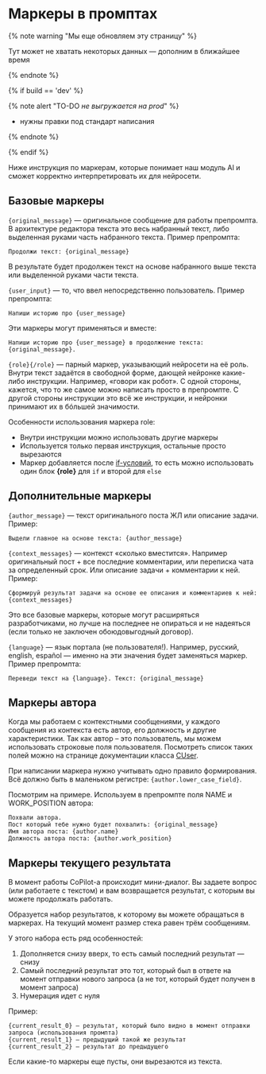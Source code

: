 # Маркеры в промптах

{% note warning "Мы еще обновляем эту страницу" %}

Тут может не хватать некоторых данных — дополним в ближайшее время

{% endnote %}

{% if build == 'dev' %}

{% note alert "TO-DO _не выгружается на prod_" %}

- нужны правки под стандарт написания

{% endnote %}

{% endif %}

Ниже инструкция по маркерам, которые понимает наш модуль AI и сможет корректно интерпретировать их для нейросети.

## Базовые маркеры

`{original_message}` — оригинальное сообщение для работы препромпта. В архитектуре редактора текста это весь набранный текст, либо выделенная руками часть набранного текста.
Пример препромпта:

```
Продолжи текст: {original_message}
```
В результате будет продолжен текст на основе набранного выше текста или выделенной руками части текста.

`{user_input}` — то, что ввел непосредственно пользователь.
Пример препромпта:

```
Напиши историю про {user_message}
```

Эти маркеры могут применяться и вместе:
```
Напиши историю про {user_message} в продолжение текста: {original_message}.
```

`{role}{/role}` — парный маркер, указывающий нейросети на её роль. Внутри текст задаётся в свободной форме, дающей нейронке какие-либо инструкции. Например, «говори как робот». С одной стороны, кажется, что то же самое можно написать просто в препромпте. С другой стороны инструкции это всё же инструкции, и нейронки принимают их в б&#243;льшей значимости.

Особенности использования маркера role:
- Внутри инструкции можно использовать другие маркеры
- Используется только первая инструкция, остальные просто вырезаются
- Маркер добавляется после [if-условий](./conditions.md), то есть можно использовать один блок **{role}** для `if` и второй для `else`

## Дополнительные маркеры

`{author_message}` — текст оригинального поста ЖЛ или описание задачи.
Пример:

```
Выдели главное на основе текста: {author_message}
```

`{context_messages}` — контекст «сколько вместится». Например оригинальный пост + все последние комментарии, или переписка чата за определенный срок. Или описание задачи + комментарии к ней.
Пример:

```
Сформируй результат задачи на основе ее описания и комментариев к ней: {context_messages}
```

Это все базовые маркеры, которые могут расширяться разработчиками, но лучше на последнее не опираться и не надеяться (если только не заключен обоюдовыгодный договор).

`{language}` — язык портала (не пользователя!). Например, русский, english, español — именно на эти значения будет заменяться маркер.
Пример препромпта:
```
Переведи текст на {language}. Текст: {original_message}
```

## Маркеры автора

Когда мы работаем с контекстными сообщениями, у каждого сообщения из контекста есть автор, его должность и другие характеристики. Так как автор – это пользователь, мы можем использовать строковые поля пользователя. Посмотреть список таких полей можно на странице документации класса [CUser](https://dev.1c-bitrix.ru/api_help/main/reference/cuser/index.php).

При написании маркера нужно учитывать одно правило формирования. Всё должно быть в маленьком регистре: `{author.lower_case_field}`.

Посмотрим на примере. Используем в препромпте поля NAME и WORK_POSITION автора:
```
Похвали автора.
Пост который тебе нужно будет похвалить: {original_message}
Имя автора поста: {author.name}
Должность автора поста: {author.work_position}
```

## Маркеры текущего результата

В момент работы CoPilot-а происходит мини-диалог. Вы задаете вопрос (или работаете с текстом) и вам возвращается результат, с которым вы можете продолжать работать.

Образуется набор результатов, к которому вы можете обращаться в маркерах. На текущий момент размер стека равен трём сообщениям.

У этого набора есть ряд особенностей:
1. Дополняется снизу вверх, то есть самый последний результат — снизу
2. Самый последний результат это тот, который был в ответе на момент отправки нового запроса (а не тот, который будет получен в момент запроса)
3. Нумерация идет с нуля

Пример:

```
{current_result_0} — результат, который было видно в момент отправки запроса (использования промпта)
{current_result_1} — предыдущий такой же результат
{current_result_2} — результат до предыдущего
```

Если какие-то маркеры еще пусты, они вырезаются из текста.
